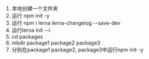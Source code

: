 1. 本地创建一个文件夹
2. 运行 npm init -y
3. 运行 npm i lerna lerna-changelog --save-dev 
4. 运行lerna init --i
5. cd packages
6. mkdir package1 package2 package3
7. 分别在package1 package2, package3中运行npm init -y